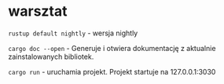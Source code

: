 # warsztat

`rustup default nightly` - wersja nightly

`cargo doc --open` - Generuje i otwiera dokumentację z aktualnie zainstalowanych bibliotek.

`cargo run` - uruchamia projekt. Projekt startuje na 127.0.0.1:3030
